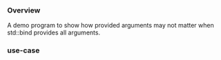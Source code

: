 ### Overview
A demo program to show how provided arguments may not matter when std::bind provides all arguments.

### use-case


